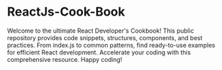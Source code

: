 # ReactJs-Cook-Book
Welcome to the ultimate React Developer's Cookbook! This public repository provides code snippets, structures, components, and best practices. From index.js to common patterns, find ready-to-use examples for efficient React development. Accelerate your coding with this comprehensive resource. Happy coding!
